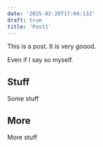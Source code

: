 ```yaml
---
date: '2025-02-28T17:04:13Z'
draft: true
title: 'Post1'
---
```



This is a post. It is very goood.

Even if I say so myself.


## Stuff

Some stuff

## More

More stuff
